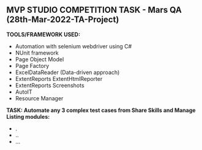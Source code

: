 ## MVP STUDIO COMPETITION TASK - Mars QA (28th-Mar-2022-TA-Project)

**TOOLS/FRAMEWORK USED:**
- Automation with selenium webdriver using C#
- NUnit framework
- Page Object Model
- Page Factory
- ExcelDataReader (Data-driven approach)
- ExtentReports ExtentHtmlReporter
- ExtentReports Screenshots
- AutoIT
- Resource Manager

**TASK: Automate any 3 complex test cases from Share Skills and Manage Listing modules:**
- .
- ..
- ...